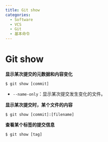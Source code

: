 ```yaml
---
title: Git show
categories:
  - Software
  - VCS
  - Git
  - 基本命令
---
```

# Git show

**显示某次提交的元数据和内容变化**

```shell
$ git show [commit]
```

- `--name-only`：显示某次提交发生变化的文件。

**显示某次提交时，某个文件的内容**

```shell
$ git show [commit]:[filename]
```

**查看某个标签的提交信息**

```shell
$ git show [tag]
```

